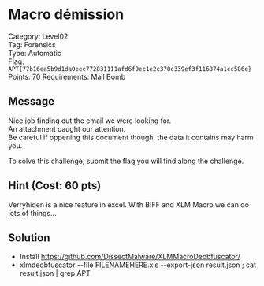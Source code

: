 # Macro démission

Category: Level02  
Tag: Forensics  
Type: Automatic  
Flag: `APT{77b16ea5b9d1da0eec772831111afd6f9ec1e2c370c339ef3f116874a1cc586e}`  
Points: 70
Requirements: Mail Bomb

## Message

Nice job finding out the email we were looking for.  
An attachment caught our attention.  
Be careful if oppening this document though, the data it contains may harm you.  

To solve this challenge, submit the flag you will find along the challenge.

## Hint (Cost: 60 pts)
Verryhiden is a nice feature in excel. With BIFF and XLM Macro we can do lots of things...

## Solution
 
 - Install https://github.com/DissectMalware/XLMMacroDeobfuscator/
 - xlmdeobfuscator --file FILENAMEHERE.xls  --export-json result.json ; cat result.json | grep APT
